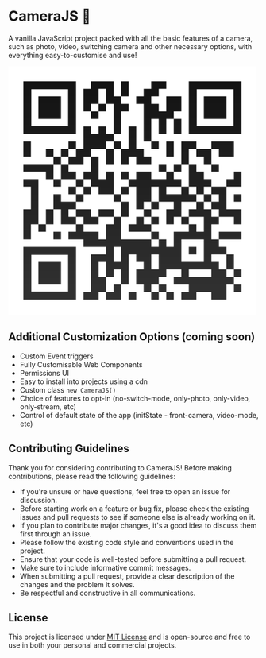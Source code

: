 # CameraJS 📸

A vanilla JavaScript project packed with all the basic features of a camera, such as photo, video, switching camera and other necessary options, with everything easy-to-customise and use!

<img src="./assets/qr-code.png" height="500px">

## Additional Customization Options (coming soon)

- Custom Event triggers
- Fully Customisable Web Components
- Permissions UI
- Easy to install into projects using a cdn
- Custom class `new CameraJS()`
- Choice of features to opt-in (no-switch-mode, only-photo, only-video, only-stream, etc)
- Control of default state of the app (initState - front-camera, video-mode, etc)

## Contributing Guidelines

Thank you for considering contributing to CameraJS! Before making contributions, please read the following guidelines:

- If you're unsure or have questions, feel free to open an issue for discussion.
- Before starting work on a feature or bug fix, please check the existing issues and pull requests to see if someone else is already working on it.
- If you plan to contribute major changes, it's a good idea to discuss them first through an issue.
- Please follow the existing code style and conventions used in the project.
- Ensure that your code is well-tested before submitting a pull request.
- Make sure to include informative commit messages.
- When submitting a pull request, provide a clear description of the changes and the problem it solves.
- Be respectful and constructive in all communications.

## License

This project is licensed under [MIT License](./LICENSE) and is open-source and free to use in both your personal and commercial projects.
